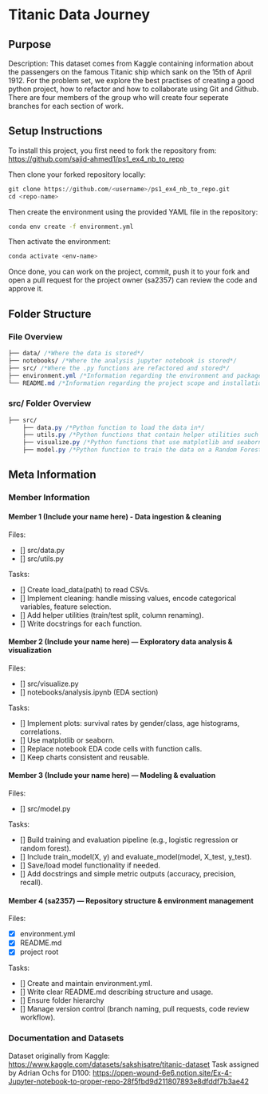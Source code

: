 # Titanic Data Journey

## Purpose
Description: This dataset comes from Kaggle containing information about the passengers on the famous Titanic ship which sank on the 15th of April 1912. For the problem set, we explore the best practises of creating a good python project, how to refactor and how to collaborate using Git and Github. There are four members of the group who will create four seperate branches for each section of work.

## Setup Instructions

To install this project, you first need to fork the repository from: https://github.com/sajid-ahmed1/ps1_ex4_nb_to_repo

Then clone your forked repository locally:
```python
git clone https://github.com/<username>/ps1_ex4_nb_to_repo.git
cd <repo-name>
```

Then create the environment using the provided YAML file in the repository:
```bash
conda env create -f environment.yml
```

Then activate the environment:
```bash
conda activate <env-name>
```

Once done, you can work on the project, commit, push it to your fork and open a pull request for the project owner (sa2357) can review the code and approve it.

## Folder Structure

### File Overview
```css
├── data/ /*Where the data is stored*/
├── notebooks/ /*Where the analysis jupyter notebook is stored*/
├── src/ /*Where the .py functions are refactored and stored*/
├── environment.yml /*Information regarding the environment and packages used to run the project without dependency conflicts*/
└── README.md /*Information regarding the project scope and installation*/
```

### src/ Folder Overview
```css
├── src/
    ├── data.py /*Python function to load the data in*/
    ├── utils.py /*Python functions that contain helper utilities such as spliting the data*/
    ├── visualize.py /*Python functions that use matplotlib and seaborn to visualise the data*/
    ├── model.py /*Python function to train the data on a Random Forest model*/
```

## Meta Information
### Member Information

#### Member 1 (Include your name here) - Data ingestion & cleaning
Files: 
- [] src/data.py
- [] src/utils.py

Tasks:
- [] Create load_data(path) to read CSVs.
- [] Implement cleaning: handle missing values, encode categorical variables, feature selection.
- [] Add helper utilities (train/test split, column renaming).
- [] Write docstrings for each function.

#### Member 2 (Include your name here) — Exploratory data analysis & visualization
Files: 
- [] src/visualize.py
- [] notebooks/analysis.ipynb (EDA section)

Tasks:
- [] Implement plots: survival rates by gender/class, age histograms, correlations.
- [] Use matplotlib or seaborn.
- [] Replace notebook EDA code cells with function calls.
- [] Keep charts consistent and reusable.

#### Member 3 (Include your name here) — Modeling & evaluation
Files: 
- [] src/model.py

Tasks:
- [] Build training and evaluation pipeline (e.g., logistic regression or random forest).
- [] Include train_model(X, y) and evaluate_model(model, X_test, y_test).
- [] Save/load model functionality if needed.
- [] Add docstrings and simple metric outputs (accuracy, precision, recall).

#### Member 4 (sa2357) — Repository structure & environment management
Files: 
- [x] environment.yml
- [x] README.md
- [x] project root

Tasks:
- [] Create and maintain environment.yml.
- [] Write clear README.md describing structure and usage.
- [] Ensure folder hierarchy
- [] Manage version control (branch naming, pull requests, code review workflow).

### Documentation and Datasets
Dataset originally from Kaggle: https://www.kaggle.com/datasets/sakshisatre/titanic-dataset
Task assigned by Adrian Ochs for D100: https://open-wound-6e6.notion.site/Ex-4-Jupyter-notebook-to-proper-repo-28f5fbd9d211807893e8dfddf7b3ae42